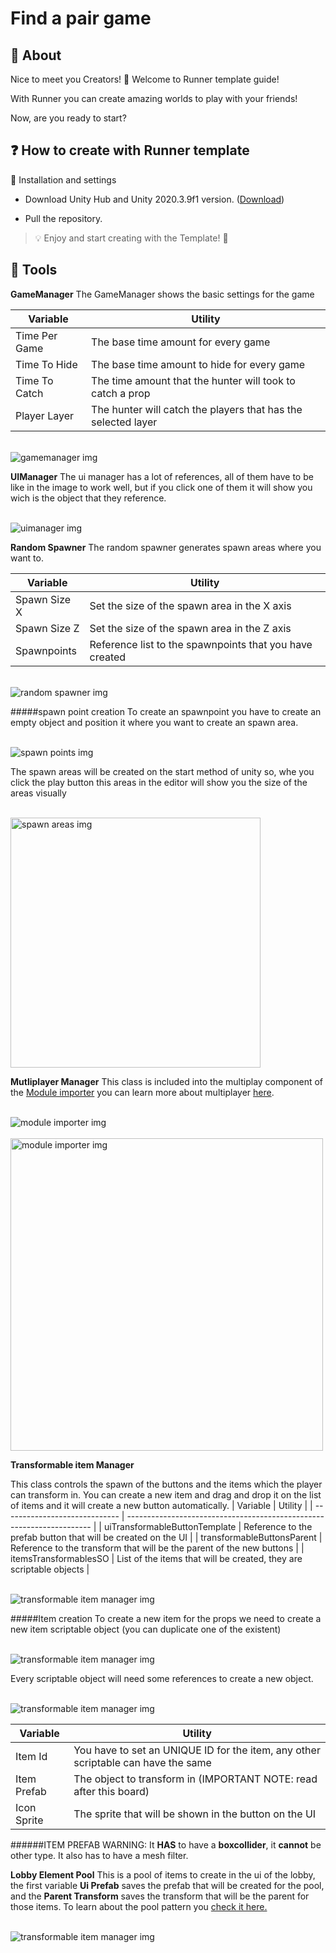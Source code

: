 
# Find a pair game

## 📢 About

Nice to meet you Creators! 👋 Welcome to Runner template guide!

With Runner you can create amazing worlds to play with your friends!

Now, are you ready to start?

  

## ❓ How to create with Runner template

:wrench: Installation and settings

- Download Unity Hub and Unity 2020.3.9f1 version. ([Download](https://unity.com/releases/editor/archive))

- Pull the repository.

  

> 💡 Enjoy and start creating with the Template! :tada:

  

## 🔨 Tools

**GameManager**
The GameManager shows the basic settings for the game

| Variable      | Utility                                                       |
| ------------- | ------------------------------------------------------------- |
| Time Per Game | The base time amount for every game                           |
| Time To Hide  | The base time amount to hide for every game                   |
| Time To Catch | The time amount that the hunter will took to catch a prop     |
| Player Layer  | The hunter will catch the players that has the selected layer |

<br><img src = "docs/images/gamemanager.png" alt = "gamemanager img"></img><br>

**UIManager**
The ui manager has a lot of references, all of them have to be like in the image to work well, but if you click one of them it will show you wich is the object that they reference.

<br><img src = "docs/images/uimanager.png" alt = "uimanager img"></img><br>


**Random Spawner**
The random spawner generates spawn areas where you want to.

| Variable     | Utility                                                 |
| ------------ | ------------------------------------------------------- |
| Spawn Size X | Set the size of the spawn area in the X axis            |
| Spawn Size Z | Set the size of the spawn area in the Z axis            |
| Spawnpoints  | Reference list to the spawnpoints that you have created |

<br><img src = "docs/images/randomspawner.png" alt = "random spawner img"></img><br>

#####spawn point creation
To create an spawnpoint you have to create an empty object and position it where you want to create an spawn area.

<br><img src = "docs/images/spawnpoints.png" alt = "spawn points img"></img><br>

The spawn areas will be created on the start method of unity so, whe you click the play button this areas in the editor will show you the size of the areas visually

<br><img src = "docs/images/spawnareas.png" alt = "spawn areas img" width="400"></img><br>

**Mutliplayer Manager**
This class is included into the multiplay component of the <a href="https://github.com/JasperGame/zepeto-modules"> Module importer</a> you can learn more about multiplayer <a href="https://docs.zepeto.me/studio/reference/multiplay">here</a>.


<br><img src = "docs/images/multiplayermanager.png" alt = "module importer img"></img><br>
<br><img src = "docs/images/moduleimporter.png" alt = "module importer img" width="500"></img><br>

**Transformable item Manager**

This class controls the spawn of the buttons and the items which the player can transform in.
You can create a new item and drag and drop it on the list of items and it will create a new button automatically.
| Variable                      | Utility                                                               |
| ----------------------------- | --------------------------------------------------------------------- |
| uiTransformableButtonTemplate | Reference to the prefab button that will be created on the UI         |
| transformableButtonsParent    | Reference to the transform that will be the parent of the new buttons |
| itemsTransformablesSO         | List of the items that will be created, they are scriptable objects   |

<br><img src = "docs/images/transformableitemsmanager.png" alt = "transformable item manager img"></img><br>

#####Item creation
To create a new item for the props we need to create a new item scriptable object (you can duplicate one of the existent)

<br><img src = "docs/images/scriptables.png" alt = "transformable item manager img"></img><br>

Every scriptable object will need some references to create a new object.

<br><img src = "docs/images/itemtransformableSO.png" alt = "transformable item manager img"></img><br>

| Variable    | Utility                                                                           |
| ----------- | --------------------------------------------------------------------------------- |
| Item Id     | You have to set an UNIQUE ID for the item, any other scriptable can have the same |
| Item Prefab | The object to transform in (IMPORTANT NOTE: read after this board)                |
| Icon Sprite | The sprite that will be shown in the button on the UI                             |

######ITEM PREFAB WARNING:
 It **HAS** to have a **boxcollider**, it **cannot** be other type. It also has to have a mesh filter.

**Lobby Element Pool**
This is a pool of items to create in the ui of the lobby, the first variable **Ui Prefab** saves the prefab that will be created for the pool, and the **Parent Transform** saves the transform that will be the parent for those items.
To learn about the pool pattern you <a href="https://en.wikipedia.org/wiki/Object_pool_pattern">check it here.</a>

<br><img src = "docs/images/lobbypool.png" alt = "transformable item manager img"></img><br>

